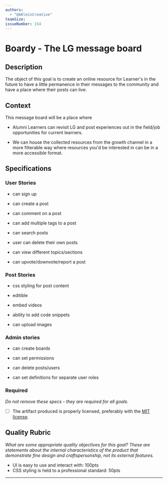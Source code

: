 ```yaml
---
authors:
  - "@mKleinCreative"
teamSize: 
issueNumber: 154
---
```


# Boardy - The LG message board

## Description

The object of this goal is to create an online resource for Learner's in the future to have a little permanence in their messages to the community and have a place where their posts can live.

## Context

This message board will be a place where

- Alumni Learners can revisit LG and post experiences out in the field/job opportunities for current learners.

- We can house the collected resources from the growth channel in a more filterable way where resources you'd be interested in can be in a more accessible format.



## Specifications

### User Stories

- can sign up

- can create a post

- can comment on a post

- can add multiple tags to a post

- can search posts

- user can delete their own posts

- can view different topics/sections

- can upvote/downvote/report a post


### Post Stories

- css styling for post content

- editible

- embed videos

- ability to add code snippets

- can upload images

### Admin stories

- can create boards

- can set permissions

- can delete posts/users

- can set definitions for separate user roles

### Required

_Do not remove these specs - they are required for all goals_.

- [ ] The artifact produced is properly licensed, preferably with the [MIT license][mit-license].

## Quality Rubric

_What are some appropriate quality objectives for this goal? These are statements about the internal characteristics of the product that demonstrate fine design and craftspersonship, not its external features._

- UI is easy to use and interact with: 100pts
- CSS styling is held to a professional standard: 50pts

---






[mit-license]: https://opensource.org/licenses/MIT

